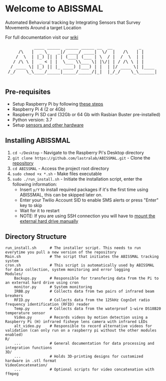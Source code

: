# Welcome to ABISSMAL

Automated Behavioral tracking by Integrating Sensors that Survey Movements Around a target Location

For full documentation visit our [wiki](https://github.com/lastralab/ABISSMAL/wiki)

<pre class="dark">
           ____ _____  _____ _____ __  __          _      
     /\   |  _ \_   _|/ ____/ ____|  \/  |   /\   | |     
    /  \  | |_) || | | (___| (___ | \  / |  /  \  | |     
   / /\ \ |  _ < | |  \___ \\___ \| |\/| | / /\ \ | |     
  / ____ \| |_) || |_ ____) |___) | |  | |/ ____ \| |____ 
 /_/    \_\____/_____|_____/_____/|_|  |_/_/    \_\______|

</pre>

## Pre-requisites

* Setup Raspberry Pi by following [these steps](https://github.com/lastralab/Abissmal/wiki/2.-Set-up-Raspberry-Pi-and-tracking-system-software)
* Raspberry Pi 4 (2 or 4Gb)
* Raspberry Pi SD card (32Gb or 64 Gb with Rasbian Buster pre-installed)
* Python version: 3.7
* Setup [sensors and other hardware](https://github.com/lastralab/ABISSMAL/wiki/4.-Set-up-sensors-and-other-hardware)

## Installing ABISSMAL

1. `cd ~/Desktop` - Navigate to the Raspberry Pi's Desktop directory
2. `git clone https://github.com/lastralab/ABISSMAL.git` - Clone the [repository](https://github.com/lastralab/ABISSMAL.git)
3. `cd ABISSMAL` - Access the project root directory
4. `sudo chmod +x *.sh` - Make files executable
5. `sudo ./run_install.sh` - Initiate the installation script, enter the following information: 
     * Insert `y/Y` to install required packages if it's the first time using ABISSMAL, this can be skipped later on. 
     * Enter your Twilio Account SID to enable SMS alerts or press "Enter" key to skip
     * Wait for it to restart
     * NOTE: If you are using SSH connection you will have to [mount the external hard drive manually](https://github.com/lastralab/ABISSMAL/wiki/5.-Troubleshooting)

## Directory Structure

    run_install.sh      # The installer script. This needs to run everytime you pull a new version of the repository
    Main.sh             # The script that initiates the ABISSMAL tracking system
    cron.sh             # This script is automatically used by ABISSMAL for data collection, system monitoring and error logging
    Modules/
        Backups.py      # Responsible for transfering data from the Pi to an external hard drive using cron
        monitor.py      # System monitoring
        IRBB.py         # Collects data from two pairs of infrared beam breakers
        RFID.py         # Collects data from the 125kHz CognIot radio frequency identification (RFID) reader
        Temp.py         # Collects data from the waterproof 1-wire DS18B20 temperature sensor
        Video.py        # Records videos by motion detection using a Raspberry Pi (H) infrared fisheye lens camera with infrared LEDs
        alt_video.py    # Responsible to record alternative videos for validation (can only run on a raspberry pi without the other modules enabled)
    R/
        ...             # General documentation for data processing and integration functions
    3D/
        ...             # Holds 3D-printing designs for customized hardware in .stl format
    VideoConcatenation/
        ...             # Optional scripts for video concatenation with ffmpeg

